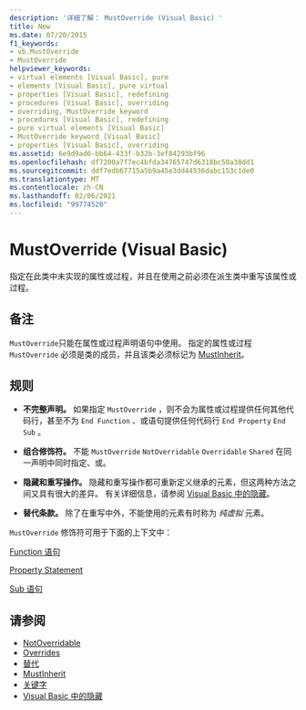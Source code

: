 ```yaml
---
description: '详细了解： MustOverride (Visual Basic) '
title: New
ms.date: 07/20/2015
f1_keywords:
- vb.MustOverride
- MustOverride
helpviewer_keywords:
- virtual elements [Visual Basic], pure
- elements [Visual Basic], pure virtual
- properties [Visual Basic], redefining
- procedures [Visual Basic], overriding
- overriding, MustOverride keyword
- procedures [Visual Basic], redefining
- pure virtual elements [Visual Basic]
- MustOverride keyword [Visual Basic]
- properties [Visual Basic], overriding
ms.assetid: 6e9d9ad6-bb64-433f-b32b-3ef84293bf96
ms.openlocfilehash: df7200a7f7ec4bfda34765747d6318bc50a38dd1
ms.sourcegitcommit: ddf7edb67715a5b9a45e3dd44536dabc153c1de0
ms.translationtype: MT
ms.contentlocale: zh-CN
ms.lasthandoff: 02/06/2021
ms.locfileid: "99774520"
---
```

# <a name="mustoverride-visual-basic"></a>MustOverride (Visual Basic)

指定在此类中未实现的属性或过程，并且在使用之前必须在派生类中重写该属性或过程。  
  
## <a name="remarks"></a>备注  

 `MustOverride`只能在属性或过程声明语句中使用。 指定的属性或过程 `MustOverride` 必须是类的成员，并且该类必须标记为 [MustInherit](mustinherit.md)。  
  
## <a name="rules"></a>规则  
  
- **不完整声明。** 如果指定 `MustOverride` ，则不会为属性或过程提供任何其他代码行，甚至不为 `End Function` 、或语句提供任何代码行 `End Property` `End Sub` 。  
  
- **组合修饰符。** 不能 `MustOverride` `NotOverridable` `Overridable` `Shared` 在同一声明中同时指定、或。  
  
- **隐藏和重写操作。** 隐藏和重写操作都可重新定义继承的元素，但这两种方法之间又具有很大的差异。 有关详细信息，请参阅 [Visual Basic 中的隐藏](../../programming-guide/language-features/declared-elements/shadowing.md)。  
  
- **替代条款。** 除了在重写中外，不能使用的元素有时称为 *纯虚拟* 元素。  
  
 `MustOverride` 修饰符可用于下面的上下文中：  
  
 [Function 语句](../statements/function-statement.md)  
  
 [Property Statement](../statements/property-statement.md)  
  
 [Sub 语句](../statements/sub-statement.md)  
  
## <a name="see-also"></a>请参阅

- [NotOverridable](notoverridable.md)
- [Overrides](overridable.md)
- [替代](overrides.md)
- [MustInherit](mustinherit.md)
- [关键字](../keywords/index.md)
- [Visual Basic 中的隐藏](../../programming-guide/language-features/declared-elements/shadowing.md)
